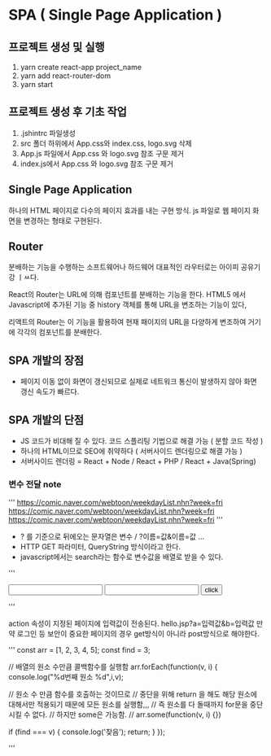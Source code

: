 # SPA ( Single Page Application )

## 프로젝트 생성 및 실행

1. yarn create react-app project_name
2. yarn add react-router-dom
3. yarn start

## 프로젝트 생성 후 기초 작업

1. .jshintrc 파일생성
2. src 폴더 하위에서 App.css와 index.css, logo.svg 삭제
3. App.js 파일에서 App.css 와 logo.svg 참조 구문 제거
4. index.js에서 App.css 와 logo.svg 참조 구문 제거

## Single Page Application

하나의 HTML 페이지로 다수의 페이지 효과를 내는 구현 방식.
js 파일로 웹 페이지 화면을 변경하는 형태로 구현된다.

## Router

분배하는 기능을 수행하는 소프트웨어나 하드웨어
대표적인 라우터로는 아이피 공유기강 ㅣㅆ다.

React의 Router는 URL에 의해 컴포넌트를 분배하는 기능을 한다.
HTML5 에서 Javascript에 추가된 기능 중 history 객체를 통해 URL을 변조하는 기능이 있다,

리액트의 Router는 이 기능을 활용하여 현재 패이지의 URL을 다양하게 변조하여 거기에 각각의 컴포넌트를 분배한다.

## SPA 개발의 장점

- 페이지 이동 없이 화면이 갱신되므로 실제로 네트워크 통신이 발생하지 않아 화면 갱신 속도가 빠르다.

## SPA 개발의 단점

- JS 코드가 비대해 질 수 있다. 코드 스플리팅 기법으로 해결 가능 ( 분할 코드 작성 )
- 하나의 HTML이므로 SEO에 취약하다 ( 서버사이드 렌더링으로 해결 가능 )
- 서버사이드 렌더링 = React + Node / React + PHP / React + Java(Spring)

### 변수 전달 note

'''
https://comic.naver.com/webtoon/weekdayList.nhn?week=fri
https://comic.naver.com/webtoon/weekdayList.nhn?week=fri
https://comic.naver.com/webtoon/weekdayList.nhn?week=fri
'''

- ? 를 기준으로 뒤에오는 문자열은 변수 / ?이름=값&이름=값 ...
- HTTP GET 파라미터, QueryString 방식이라고 한다.
- javascript에서는 search라는 함수로 변수값을 배열로 받을 수 있다.

'''

<form method="get" action="hello.jsp">
    <input type="text" name="a" />
    <input type="text" name="b" />
    <button type="submit">click</button>
</form>
'''

action 속성이 지정된 페이지에 입력값이 전송된다.
hello.jsp?a=입력값&b=입력값
만약 로그인 등 보안이 중요한 페이지의 경우 get방식이 아니라 post방식으로 해야한다.

'''
const arr = [1, 2, 3, 4, 5];
const find = 3;

// 배열의 원소 수만큼 콜백함수를 실행함
arr.forEach(function(v, i) {
console.log("%d번째 원소 %d",i,v);

// 원소 수 만큼 함수를 호출하는 것이므로
// 중단을 위해 return 을 해도 해당 원소에 대해서만 적용되기 때문에 모든 원소를 실행함,,,
// 즉 원소를 다 돌때까지 for문을 중단시킬 수 없다.
// 하지만 some은 가능함.
// arr.some(function(v, i) {})

if (find === v) {
console.log('찾음');
return;
}
});

'''
